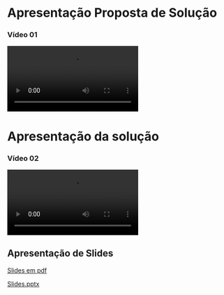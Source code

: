 # Apresentação Proposta de Solução

### Vídeo 01
<video src="https://github.com/ICEI-PUC-Minas-PMV-ADS/pmv-ads-2023-2-e2-proj-int-t10-pmv-ads-2023-2-e2-proj-int-t10-easybook/assets/79698768/9a962da3-c238-4311-9bf3-d3199d5759d0">| 



 
# Apresentação da solução

### Vídeo 02

<video src="https://github.com/ICEI-PUC-Minas-PMV-ADS/pmv-ads-2023-2-e2-proj-int-t10-pmv-ads-2023-2-e2-proj-int-t10-easybook/assets/79698768/c739d7db-e434-4547-896c-309d4023e536">|



## Apresentação de Slides


[Slides em pdf](https://github.com/ICEI-PUC-Minas-PMV-ADS/pmv-ads-2023-2-e2-proj-int-t10-pmv-ads-2023-2-e2-proj-int-t10-easybook/files/13589603/Networking.Newsletter.by.Slidesgo.pdf)

[Slides.pptx](https://github.com/ICEI-PUC-Minas-PMV-ADS/pmv-ads-2023-2-e2-proj-int-t10-pmv-ads-2023-2-e2-proj-int-t10-easybook/files/13589629/Networking.Newsletter.by.Slidesgo.pptx)
